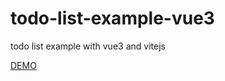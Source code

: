# todo-list-example-vue3
todo list example with vue3 and vitejs

[DEMO](https://kami8112.github.io/todo-list-example-vue3/dist/index.html)
